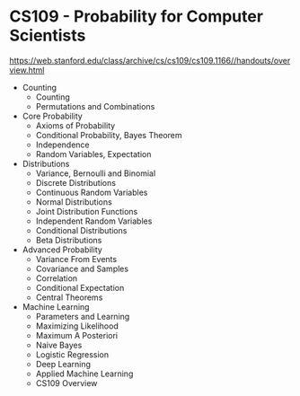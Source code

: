 # CS109 - Probability for Computer Scientists
  https://web.stanford.edu/class/archive/cs/cs109/cs109.1166//handouts/overview.html

- Counting
  - Counting
  - Permutations and Combinations
- Core Probability
  - Axioms of Probability
  - Conditional Probability, Bayes Theorem
  - Independence
  - Random Variables, Expectation 
- Distributions
  - Variance, Bernoulli and Binomial
  - Discrete Distributions
  - Continuous Random Variables
  - Normal Distributions
  - Joint Distribution Functions
  - Independent Random Variables
  - Conditional Distributions
  - Beta Distributions
- Advanced Probability
  - Variance From Events
  - Covariance and Samples
  - Correlation
  - Conditional Expectation
  - Central Theorems 
- Machine Learning
  - Parameters and Learning
  - Maximizing Likelihood
  - Maximum A Posteriori
  - Naive Bayes
  - Logistic Regression
  - Deep Learning
  - Applied Machine Learning
  - CS109 Overview

